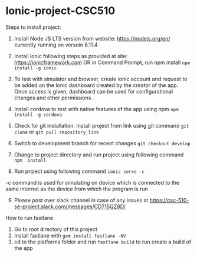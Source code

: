 # Ionic-project-CSC510
Steps to install project:

1. Install Node JS LTS version from website: https://nodejs.org/en/ currently running on versoin 8.11.4
2. Install ionic following steps as provided at site: https://ionicframework.com OR in Command Prompt, run npm install
`npm install -g ionic`
3. To test with simulator and browser, create ionic account and request to be added on the Ionic dashboard created by the creator of the app. Once access is given, dashboard can be used for configurational changes and other permissions
.
4. Install cordova to test with native features of the app using npm 
`npm install -g cordova`

5. Check for git installation. Install project from link using git command
`git clone` or `git pull repository_link`

6. Switch to development branch for recent changes
`git checkout develop`

7. Change to project directory and run project using following command
`npm  install`

8. Run project using following command
`ionic serve -c`

-c command is used for simulating on device which is connected to the same internet as the device from which the program is run

9. Please post over slack channel in case of any issues  at https://csc-510-se-project.slack.com/messages/CD715QZ8D/

How to run fastlane

1. Go to root directory of this project
2. Install fastlane with `gem install fastlane -NV`
2. cd to the platforms folder and run `fastlane build` to run create a build of the app
